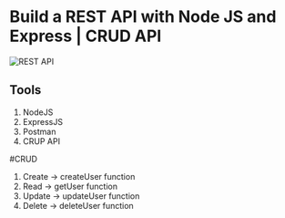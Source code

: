 # Build a REST API with Node JS and Express | CRUD API

![REST API](https://i.ibb.co/7GWCCbp/Screenshot-2020-07-12-at-08-30-32.png)

## Tools

1. NodeJS
2. ExpressJS
3. Postman
4. CRUP API

#CRUD
1. Create -> createUser function
2. Read -> getUser function
3. Update -> updateUser function
4. Delete -> deleteUser function


 
